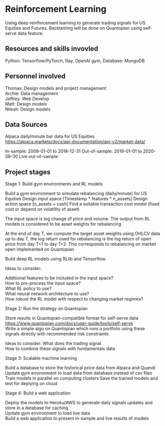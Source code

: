 # Reinforcement Learning 

Using deep reinforcement learning to generate trading signals for US Equities and Futures.
Backtesting will be done on Quantopian using self-serve data feature. 


## Resources and skills invovled 


Python: Tensorflow/PyTorch, Ray, OpenAI gym, 
Database: MongoDB 

## Personnel involved 
Thomas: Design models and project management  
Archie: Data management  
Jeffrey: Web Develop  
Matt: Design models  
Nilesh: Design models  


## Data Sources 

Alpaca daily/minute bar data for US Equities 
https://alpaca.markets/docs/api-documentation/api-v2/market-data/

In-sample: 2008-01-01 to 2018-12-31
Out-of-sample: 2019-01-01 to 2020-09-30
Live out-of-sample: 


## Project stages 

Stage 1: Build gym environments and RL models  

Build a gym environment to simulate rebalancing (daily/minute) for US Equities 
Design input space [Timestamp * features * n_assets] 
Design action space [n_assets + cash] 
Find a suitable transaction cost model (fixed cost or depend on volatility of asset) 

The input space is log change of price and volume. 
The output from RL models is considered to be asset weights for rebalancing  

At the end of day T, we compute the target asset weights using OHLCV data up to day T,
the log return used for rebalancing is the log return of open price from day T+1 to day T+2. 
This corresponds to rebalancing on market open implemented on Quantopian 

Build deep RL models using RLlib and Tensorflow  

Ideas to consider: 

Additional features to be included in the input space?  
How to pre-process the input space?  
What RL policy to use?  
What neural network architecture to use?  
How robust the RL model with respect to changing market regimes?  



Stage 2: Run the strategy on Quantopian  

Store results in Quantopian-compatible format for self-serve data   
https://www.quantopian.com/docs/user-guide/tools/self-serve   
Write a simple algo on Quantopian which runs a portfolio using these signals directly with recommended risk constraints  

Ideas to consider: 
What does the trading signal  
How to combine these signals with fundamentals data 


Stage 3: Scalable machine learning  

Build a database to store the historical price data from Alpaca and Quandl  
Update gym environment to load data from database instead of csv files  
Train models in parallel on computing clusters 
Save the trained models and test for deplying on cloud   

Stage 4: Build a web application 

Deploy the models to Heroku/AWS to generate daily signals updates and store in a database for caching  
Update gym environment to load live data   
Build a web application to present in-sample and live results of models  
